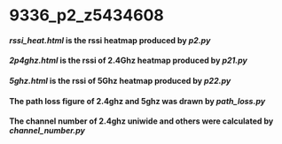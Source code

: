 # 9336_p2_z5434608

#### *rssi_heat.html* is the rssi heatmap produced by *p2.py*

#### *2p4ghz.html* is the rssi of 2.4Ghz heatmap produced by *p21.py*

#### *5ghz.html* is the rssi of 5Ghz heatmap produced by *p22.py*

#### The path loss figure of 2.4ghz and 5ghz was drawn by *path_loss.py*

#### The channel number of 2.4ghz uniwide and others were calculated by *channel_number.py*

